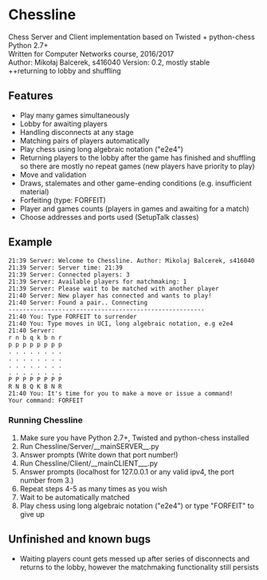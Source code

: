 # Chessline
Chess Server and Client implementation based on Twisted + python-chess  
Python 2.7+  
Written for Computer Networks course, 2016/2017  
Author: Mikołaj Balcerek, s416040
Version: 0.2, mostly stable  
++returning to lobby and shuffling

## Features

- Play many games simultaneously
- Lobby for awaiting players
- Handling disconnects at any stage
- Matching pairs of players automatically
- Play chess using long algebraic notation ("e2e4")
- Returning players to the lobby after the game has finished and shuffling so there are mostly no repeat games (new players have priority to play)
- Move and validation
- Draws, stalemates and other game-ending conditions (e.g. insufficient material)
- Forfeiting (type: FORFEIT)
- Player and games counts (players in games and awaiting for a match)
- Choose addresses and ports used (SetupTalk classes)

## Example
```
21:39 Server: Welcome to Chessline. Author: Mikolaj Balcerek, s416040
21:39 Server: Server time: 21:39
21:39 Server: Connected players: 3
21:39 Server: Available players for matchmaking: 1
21:39 Server: Please wait to be matched with another player
21:40 Server: New player has connected and wants to play!
21:40 Server: Found a pair.. Connecting
-------------------------------------------------------
21:40 You: Type FORFEIT to surrender
21:40 You: Type moves in UCI, long algebraic notation, e.g e2e4
21:40 Server:
r n b q k b n r
p p p p p p p p
. . . . . . . .
. . . . . . . .
. . . . . . . .
. . . . . . . .
P P P P P P P P
R N B Q K B N R
21:40 You: It's time for you to make a move or issue a command!
Your command: FORFEIT
```

### Running Chessline
1. Make sure you have Python 2.7+, Twisted and python-chess installed
2. Run Chessline/Server/\_\_mainSERVER\_\_.py
3. Answer prompts (Write down that port number!)
4. Run Chessline/Client/\_\_mainCLIENT\_\__.py
5. Answer prompts (localhost for 127.0.0.1 or any valid ipv4, the port number from 3.)
6. Repeat steps 4-5 as many times as you wish
7. Wait to be automatically matched
8. Play chess using long algebraic notation ("e2e4") or type "FORFEIT" to give up

## Unfinished and known bugs
- Waiting players count gets messed up after series of disconnects and returns to the lobby, however the matchmaking functionality still persists

